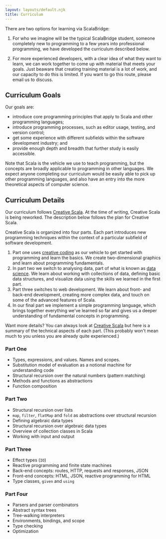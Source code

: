 ```yaml
---
layout: layouts/default.njk
title: Curriculum
---
```


There are two options for learning via ScalaBridge:

1. For who we imagine will be the typical ScalaBridge student, someone completely new to programming to a few years into professional programming, we have developed the curriculum described below.

2. For more experienced developers, with a clear idea of what they want to learn, we can work together to come up with material that meets your goals. Just beaware that creating training material is a lot of work, and our capacity to do this is limited. If you want to go this route, please email us to discuss.


## Curriculum Goals

Our goals are:

* introduce core programming principles that apply to Scala and other programming languages;
* introduce programming processes, such as editor usage, testing, and version control;
* get some experience with different subfields within the software development industry; and
* provide enough depth and breadth that further study is easily accessible.

Note that Scala is the vehicle we use to teach programming, but the concepts are broadly applicable to programming in other languages. We expect anyone completing our curriculum would be easily able to pick up other programming languages, and also have an entry into the more theoretical aspects of computer science.


## Curriculum Details

Our curriculum follows [Creative Scala][creative-scala]. At the time of writing, Creative Scala is being reworked. The description below follows the plan for Creative Scala.

Creative Scala is organized into four parts. Each part introduces new programming techniques within the context of a particular subfield of software development.

1. Part one uses [creative coding][creative-coding] as our vehicle to get started with programming and learn the basics. We create two-dimensional graphics and learn about programming fundamentals.
2. In part two we switch to analysing data, part of what is known as [data science][data-science]. We learn about working with collections of data, defining basic data structures, and visualize data using the skills we learned in the first part.
3. Part three switches to web development. We learn about front- and back-end development, creating more complex data, and touch on some of the advanced features of Scala.
4. In our final part we implement a simple programming language, which brings together everything we've learned so far and gives us a deeper understanding of fundamental concepts in programming.

Want more details? You can always look at [Creative Scala][creative-scala] but here is a summary of the technical aspects of each part. (This probably won't mean much to you unless you are already quite experienced.)


### Part One

* Types, expressions, and values. Names and scopes.
* Substitution model of evaluation as a notional machine for understanding code
* Structural recursion over the natural numbers (pattern matching)
* Methods and functions as abstractions
* Function composition


### Part Two

* Structural recursion over lists
* `map`, `filter`, `flatMap` and `fold` as abstractions over structural recursion
* Defining algebraic data types
* Structural recursion over algebraic data types
* Overview of collection classes in Scala
* Working with input and output


### Part Three

* Effect types (`IO`)
* Reactive programming and finite state machines
* Back-end concepts: routes, HTTP, requests and responses, JSON
* Front-end concepts: HTML, JSON, reactive programming for HTML
* Type classes, `given` and `using`


### Part Four

* Parsers and parser combinators
* Abstract syntax trees
* Tree-walking interpreters
* Environments, bindings, and scope
* Type checking
* Optimization

[creative-scala]: https://www.creativescala.org/
[creative-coding]: https://en.wikipedia.org/wiki/Creative_coding
[data-science]: https://en.wikipedia.org/wiki/Data_science
